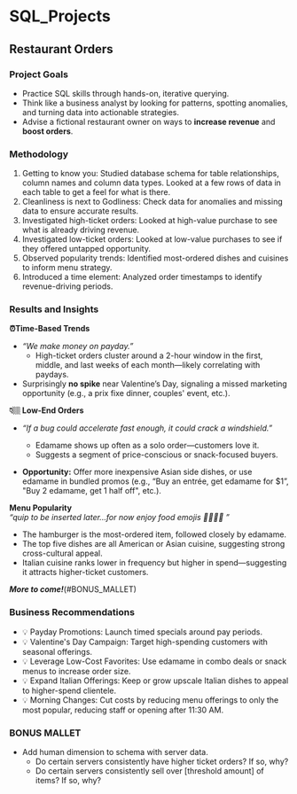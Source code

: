 # SQL_Projects
## Restaurant Orders

### Project Goals
- Practice SQL skills through hands-on, iterative querying.
- Think like a business analyst by looking for patterns, spotting anomalies, and turning data into actionable strategies.
- Advise a fictional restaurant owner on ways to **increase revenue** and **boost orders**.

### Methodology
1. Getting to know you: Studied database schema for table relationships, column names and column data types. Looked at a few rows of data in each table to get a feel for what is there. 
2. Cleanliness is next to Godliness: Check data for anomalies and missing data to ensure accurate results.
3. Investigated high-ticket orders: Looked at high-value purchase to see what is already driving revenue.
4. Investigated low-ticket orders: Looked at low-value purchases to see if they offered untapped opportunity.
5. Observed popularity trends: Identified most-ordered dishes and cuisines to inform menu strategy.
6. Introduced a time element: Analyzed order timestamps to identify revenue-driving periods.

### Results and Insights
**⏰Time-Based Trends**
- *“We make money on payday.”*
  - High-ticket orders cluster around a 2-hour window in the first, middle, and last weeks of each month—likely correlating with paydays.
- Surprisingly **no spike** near Valentine’s Day, signaling a missed marketing opportunity (e.g., a prix fixe dinner, couples' event, etc.).

**👇🏼 Low-End Orders**
- *“If a bug could accelerate fast enough, it could crack a windshield.”*
  - Edamame shows up often as a solo order—customers love it.
  - Suggests a segment of price-conscious or snack-focused buyers.

- **Opportunity:** Offer more inexpensive Asian side dishes, or use edamame in bundled promos (e.g., “Buy an entrée, get edamame for $1”, "Buy 2 edamame, get 1 half off", etc.).

**Menu Popularity** \
*“quip to be inserted later...for now enjoy food emojis 🍝🍣🌮🍔 ”*
- The hamburger is the most-ordered item, followed closely by edamame.
- The top five dishes are all American or Asian cuisine, suggesting strong cross-cultural appeal.
- Italian cuisine ranks lower in frequency but higher in spend—suggesting it attracts higher-ticket customers.

***More to come!***(#BONUS_MALLET)

### Business Recommendations
- 💡 Payday Promotions: Launch timed specials around pay periods.
- 💡 Valentine's Day Campaign: Target high-spending customers with seasonal offerings.
- 💡 Leverage Low-Cost Favorites: Use edamame in combo deals or snack menus to increase order size.
- 💡 Expand Italian Offerings: Keep or grow upscale Italian dishes to appeal to higher-spend clientele.
- 💡 Morning Changes: Cut costs by reducing menu offerings to only the most popular, reducing staff or opening after 11:30 AM. 

### BONUS MALLET<a name="BONUS_MALLET"></a>
- Add human dimension to schema with server data.
  - Do certain servers consistently have higher ticket orders? If so, why?
  - Do certain servers consistently sell over [threshold amount] of items? If so, why?
